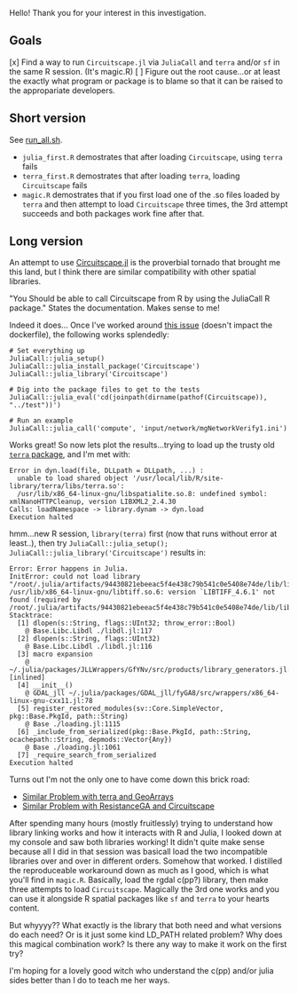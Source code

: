 Hello! Thank you for your interest in this investigation. 

## Goals

[x] Find a way to run `Circuitscape.jl` via `JuliaCall` and `terra` and/or `sf` in the same R session. (It's magic.R)
[ ] Figure out the root cause...or at least the exactly what program or package is to blame so that it can be raised to the appropariate developers.

## Short version

See [run_all.sh](.run_all.sh).

- `julia_first.R` demostrates that after loading `Circuitscape`, using `terra` fails
- `terra_first.R` demostrates that after loading `terra`, loading `Circuitscape` fails
- `magic.R` demostrates that if you first load one of the .so files loaded by `terra` and then attempt to load `Circuitscape` three times, the 3rd attempt succeeds and both packages work fine after that.


## Long version

An attempt to use [Circuitscape.jl](https://github.com/Circuitscape/Circuitscape.jl) is the proverbial tornado that brought me this land, but I think there are similar compatibility with other spatial libraries.

"You Should be able to call Circuitscape from R by using the JuliaCall R package." States the documentation. Makes sense to me!

Indeed it does... Once I've worked around [this issue](https://github.com/JuliaInterop/JuliaCall/issues/238) (doesn't impact the dockerfile), the following works splendedly:
```{r}
# Set everything up
JuliaCall::julia_setup()
JuliaCall::julia_install_package('Circuitscape')
JuliaCall::julia_library('Circuitscape')

# Dig into the package files to get to the tests
JuliaCall::julia_eval('cd(joinpath(dirname(pathof(Circuitscape)), "../test"))')

# Run an example
JuliaCall::julia_call('compute', 'input/network/mgNetworkVerify1.ini')
```

Works great! So now lets plot the results...trying to load up the trusty old [`terra` package](https://rspatial.github.io/terra/reference/terra-package.html), and I'm met with:

```
Error in dyn.load(file, DLLpath = DLLpath, ...) : 
  unable to load shared object '/usr/local/lib/R/site-library/terra/libs/terra.so':
  /usr/lib/x86_64-linux-gnu/libspatialite.so.8: undefined symbol: xmlNanoHTTPCleanup, version LIBXML2_2.4.30
Calls: loadNamespace -> library.dynam -> dyn.load
Execution halted
```

hmm...new R session, `library(terra)` first (now that runs without error at least..), then try `JuliaCall::julia_setup(); JuliaCall::julia_library('Circuitscape')` results in:

```
Error: Error happens in Julia.
InitError: could not load library "/root/.julia/artifacts/94430821ebeeac5f4e438c79b541c0e5408e74de/lib/libgdal.so"
/usr/lib/x86_64-linux-gnu/libtiff.so.6: version `LIBTIFF_4.6.1' not found (required by /root/.julia/artifacts/94430821ebeeac5f4e438c79b541c0e5408e74de/lib/libgdal.so)
Stacktrace:
  [1] dlopen(s::String, flags::UInt32; throw_error::Bool)
    @ Base.Libc.Libdl ./libdl.jl:117
  [2] dlopen(s::String, flags::UInt32)
    @ Base.Libc.Libdl ./libdl.jl:116
  [3] macro expansion
    @ ~/.julia/packages/JLLWrappers/GfYNv/src/products/library_generators.jl:63 [inlined]
  [4] __init__()
    @ GDAL_jll ~/.julia/packages/GDAL_jll/fyGA8/src/wrappers/x86_64-linux-gnu-cxx11.jl:78
  [5] register_restored_modules(sv::Core.SimpleVector, pkg::Base.PkgId, path::String)
    @ Base ./loading.jl:1115
  [6] _include_from_serialized(pkg::Base.PkgId, path::String, ocachepath::String, depmods::Vector{Any})
    @ Base ./loading.jl:1061
  [7] _require_search_from_serialized
Execution halted
```

Turns out I'm not the only one to have come down this brick road:
- [Similar Problem with terra and GeoArrays](https://stackoverflow.com/questions/78865514/)
- [Similar Problem with ResistanceGA and Circuitscape](https://discourse.julialang.org/t/julia-can-not-find-libtiff-r-4-4-0-julia-1-9-3-when-running-resistancega-in-r/124291)

After spending many hours (mostly fruitlessly) trying to understand how library linking works and how it interacts with R and Julia, I looked down at my console and saw both libraries working! It didn't quite make sense because all I did in that session was basicall load the two incompatible libraries over and over in different orders. Somehow that worked. I distilled the reproduceable workaround down as much as I good, which is what you'll find in `magic.R`. Basically, load the rgdal c(pp?) library, then make three attempts to load `Circuitscape`. Magically the 3rd one works and you can use it alongside R spatial packages like `sf` and `terra` to your hearts content.

But whyyyy?? What exactly is the library that both need and what versions do each need? Or is it just some kind LD_PATH related problem? Why does this magical combination work? Is there any way to make it work on the first try?

I'm hoping for a lovely good witch who understand the c(pp) and/or julia sides better than I do to teach me her ways.